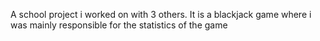 A school project i worked on with 3 others.
It is a blackjack game where i was mainly responsible for the statistics of the game